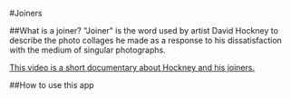 #Joiners

##What is a joiner?
"Joiner" is the word used by artist David Hockney to describe the photo collages he made as a response to his dissatisfaction with the medium of singular photographs.

[This video is a short documentary about Hockney and his joiners.](https://www.youtube.com/watch?v=cGtraVb_0vY)

##How to use this app